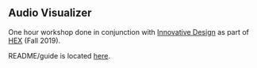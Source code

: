 ## Audio Visualizer

One hour workshop done in conjunction with [Innovative Design](https://innovativedesign.club) as part of [HEX](https://hex.innovativedesign.club) (Fall 2019).

README/guide is located [here](https://www.notion.so/Audio-Visualization-with-three-js-0d7117978b29484e8f356625d70e1cbd).

